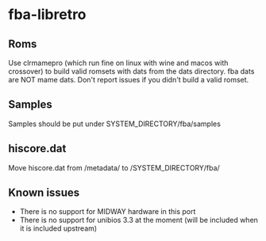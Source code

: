 # fba-libretro

## Roms
Use clrmamepro (which run fine on linux with wine and macos with crossover) to build valid romsets with dats from the dats directory.
fba dats are NOT mame dats.
Don't report issues if you didn't build a valid romset.

## Samples

Samples should be put under SYSTEM_DIRECTORY/fba/samples

## hiscore.dat

Move hiscore.dat from /metadata/ to /SYSTEM_DIRECTORY/fba/

## Known issues

- There is no support for MIDWAY hardware in this port
- There is no support for unibios 3.3 at the moment (will be included when it is included upstream)
